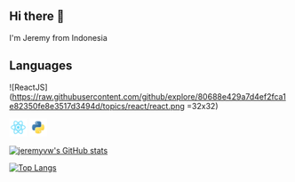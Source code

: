 ## Hi there 👋

I'm Jeremy from Indonesia

<!-- <a href="https://github.com/anuraghazra/github-readme-stats">
  <img align="center" src="https://github-readme-stats.vercel.app/api/top-langs/?username=jeremyvw&repo=github-readme-stats&theme=tokyonight" />
</a>
<a href="https://github.com/anuraghazra/github-readme-stats">
  <img align="center" src="https://github-readme-stats.vercel.app/api?username=jeremyvw&repo=github-readme-stats&theme=tokyonight" />
</a> -->

## Languages

![ReactJS](https://raw.githubusercontent.com/github/explore/80688e429a7d4ef2fca1e82350fe8e3517d3494d/topics/react/react.png =32x32)

<img src="https://raw.githubusercontent.com/github/explore/80688e429a7d4ef2fca1e82350fe8e3517d3494d/topics/react/react.png" width=32 height=32>

<img src="https://raw.githubusercontent.com/github/explore/80688e429a7d4ef2fca1e82350fe8e3517d3494d/topics/python/python.png" width=32 height=32>

[![jeremyvw's GitHub stats](https://github-readme-stats.vercel.app/api?username=jeremyvw&show_icons=true&theme=tokyonight)](https://github.com/anuraghazra/github-readme-stats)

[![Top Langs](https://github-readme-stats.vercel.app/api/top-langs/?username=jeremyvw&theme=tokyonight)](https://github.com/anuraghazra/github-readme-stats)


<!--
**jeremyvw/jeremyvw** is a ✨ _special_ ✨ repository because its `README.md` (this file) appears on your GitHub profile.

Here are some ideas to get you started:

- 🔭 I’m currently working on ...
- 🌱 I’m currently learning ...
- 👯 I’m looking to collaborate on ...
- 🤔 I’m looking for help with ...
- 💬 Ask me about ...
- 📫 How to reach me: ...
- 😄 Pronouns: ...
- ⚡ Fun fact: ...
-->
